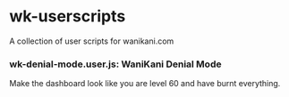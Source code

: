 # wk-userscripts
A collection of user scripts for wanikani.com

### wk-denial-mode.user.js: WaniKani Denial Mode
Make the dashboard look like you are level 60 and have burnt everything.
